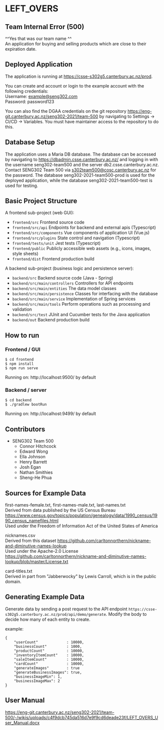 # LEFT_OVERS
## Team Internal Error (500) 

^^Yes that was our team name ^^\
An application for buying and selling products which are close to their expiration date.

## Deployed Application

The application is running at https://csse-s302g5.canterbury.ac.nz/prod.

You can create and account or login to the example account with the following credentials: \
Username: example@seng302.com \
Password: password123

You can also find the DGAA credentials on the git repository https://eng-git.canterbury.ac.nz/seng302-2021/team-500 by navigating to Settings -> CI/CD -> Variables. You must have maintainer access to the repository to do this.

## Database Setup

The application uses a Maria DB database. The database can be accessed by navigating to https://dbadmin.csse.canterbury.ac.nz/ and logging in with the username seng302-team500 and the server db2.csse.canterbury.ac.nz. Contact SENG302 Team 500 via s302team500@cosc.canterbury.ac.nz for the password. The database seng302-2021-team500-prod is used for the deployed application, while the database seng302-2021-team500-test is used for testing.


## Basic Project Structure

A frontend sub-project (web GUI):

- `frontend/src` Frontend source code
- `frontend/src/api` Endpoints for backend and external apis (Typescript)
- `frontend/src/components` Vue components of application UI (Vue.js)
- `frontend/src/plugins` State control and navigation (Typescript)
- `frontend/tests/unit` Jest tests (Typescript)
- `frontend/public` Publicly accessible web assets (e.g., icons, images, style sheets)
- `frontend/dist` Frontend production build

A backend sub-project (business logic and persistence server):

- `backend/src` Backend source code (Java - Spring)
- `backend/src/main/controllers` Controllers for API endpoints
- `backend/src/main/entities` The data model classes
- `backend/src/main/persistence` Classes for interfacing with the database
- `backend/src/main/service` Implementation of Spring services
- `backend/src/main/tools` Perform operations such as processing and validation
- `backend/src/test` JUnit and Cucumber tests for the Java application
- `backend/out` Backend production build

## How to run

### Frontend / GUI

    $ cd frontend
    $ npm install
    $ npm run serve

Running on: http://localhost:9500/ by default

### Backend / server

    $ cd backend
    $ ./gradlew bootRun

Running on: http://localhost:9499/ by default

## Contributors

- SENG302 Team 500
    - Connor Hitchcock
    - Edward Wong
    - Ella Johnson
    - Henry Barrett
    - Josh Egan
    - Nathan Smithies
    - Sheng-He Phua
  
## Sources for Example Data
 
first-names-female.txt, first-names-male.txt, last-names.txt \
Derived from data published by the US Census Bureau https://www.census.gov/topics/population/genealogy/data/1990_census/1990_census_namefiles.html \
Used under the Freedom of Information Act of the United States of America

nicknames.csv \
Derived from this dataset https://github.com/carltonnorthern/nickname-and-diminutive-names-lookup \
Used under the Apache-2.0 License https://github.com/carltonnorthern/nickname-and-diminutive-names-lookup/blob/master/License.txt

card-titles.txt \
Derived in part from "Jabberwocky" by Lewis Carroll, which is in the public domain.

## Generating Example Data

Generate data by sending a post request to the API endpoint `https://csse-s302g5.canterbury.ac.nz/prod/api/demo/generate`. Modify the body to decide how many of each entity to create.

example:
```
{
    "userCount"             : 10000,
    "businessCount"         : 1000,
    "productCount"          : 10000,
    "inventoryItemCount"    : 10000,
    "saleItemCount"         : 10000,
    "cardCount"             : 10000,
    "generateImages"        : true
    "generateBusinessImages": true,
    "businessImageMin": 1,
    "businessImageMax": 2
}
```

## User Manual
https://eng-git.canterbury.ac.nz/seng302-2021/team-500/-/wikis/uploads/c4f9dcb745da516d7e9f9cd6deade23f/LEFT_OVERS_User_Manual.docx
